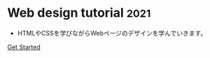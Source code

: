 Web design tutorial <small>2021</small>
===

- HTMLやCSSを学びながらWebページのデザインを学んでいきます。

<!-- [GitHub](https://github.com/awrznc/web-design-tutorial) -->
[Get Started](Introduction.md)
